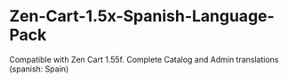 # Zen-Cart-1.5x-Spanish-Language-Pack
Compatible with Zen Cart 1.55f.
Complete Catalog and Admin translations (spanish: Spain)

